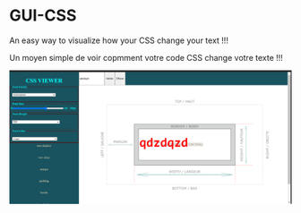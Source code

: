 # GUI-CSS
 
An easy way to visualize how your CSS change your text !!!

Un moyen simple de voir copmment votre code CSS change votre texte !!!

![Screenshot](https://github.com/joly534/GUI-CSS/blob/master/images/screenshot.png)